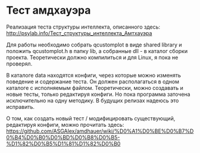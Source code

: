 # Тест амдхауэра

Реализация теста структуры интеллекта, описанного здесь: http://psylab.info/Тест_структуры_интеллекта_Амтхауэра

Для работы необходимо собрать qcustomplot в виде shared library и положить qcustomplot.h в папку lib, а собранные dll - в каталог сборки проекта. 
Теоретически должно компилиться и для Linux, я пока не проверял. 

В каталоге data находятся конфиги, через которые можно изменять поведение и содержание теста. Он должен располагаться в одном каталоге с исполняемым файлом.
Теоретически, можно создавать и новые тесты, только редактируя конфиги. Но пока программа заточена исключительно на одну методику. В будущих релизах надеюсь это исправить. 

О том, как создать новый тест / модифицировать существующий, редактируя конфиги, можно прочитать здесь: https://github.com/ASGAlex/amdhauer/wiki/%D0%A1%D0%BE%D0%B7%D0%B4%D0%B0%D0%BD%D0%B8%D0%B5-%D1%82%D0%B5%D1%81%D1%82%D0%B0

